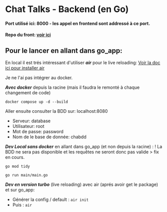 # Chat Talks - Backend (en Go)

#### Port utilisé ici: 8000 - les appel en frontend sont addressé à ce port. 

#### Repo du front: <a href="https://github.com/ExploryKod/chatTalksClient">voir ici</a>

## Pour le lancer en allant dans go_app:

En local il est trés intéressant d'utiliser ***air*** pour le live reloading: 
<a href="https://github.com/cosmtrek/air">Voir la doc ici pour installer air</a> 

Je ne l'ai pas intégrer au docker.

***Avec docker*** depuis la racine (mais il faudra le remonté à chaque changement de code) 
```
docker compose up -d --build
```

Aller ensuite consulter la BDD sur: localhost:8080
- Serveur: database
- Utilisateur: root
- Mot de passe: password
- Nom de le base de donnée: chabdd

***Dev Local sans docker*** en allant dans go_app (et non depuis la racine) : 
! La BDD ne sera pas disponible et les requêtes ne seront donc pas valide > fix en cours.

```
go mod tidy
```

```shell
go run main/main.go
```

***Dev en version turbo*** (live reloading) avec air (aprés avoir get le package) et sur go_app: 

- Générer la config / default : `air init`
- Puis : `air` 
